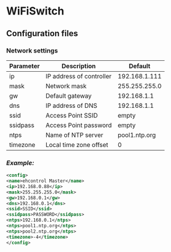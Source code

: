 # WiFiSwitch

## Configuration files

### Network settings

Parameter | Description | Default
----------|-------------|---------
ip        | IP address of controller | 192.168.1.111
mask      | Network mask | 255.255.255.0
gw        | Default gateway | 192.168.1.1
dns       | IP address of DNS | 192.168.1.1
ssid      | Access Point SSID | empty
ssidpass  | Access Point password | empty
ntps      | Name of NTP server | pool1.ntp.org
timezone  | Local time zone offset | 0

### *Example:*
```xml
<config>
<name>ehcontrol Master</name>
<ip>192.168.0.88</ip>
<mask>255.255.255.0</mask>
<gw>192.168.0.1</gw>
<dns>192.168.0.1</dns>
<ssid>SSID</ssid>
<ssidpass>PASSWORD</ssidpass>
<ntps>192.168.0.1</ntps>
<ntps>pool1.ntp.org</ntps>
<ntps>pool2.ntp.org</ntps>
<timezone>-4</timezone>
</config>
```